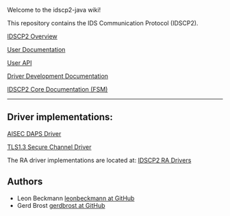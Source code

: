 Welcome to the idscp2-java wiki!

This repository contains the IDS Communication Protocol (IDSCP2).

[IDSCP2 Overview](IDSCP2-Overview)

[User Documentation](IDSCP2-User-Documentation)

[User API](IDSCP2-User-API)

[Driver Development Documentation](IDSCP2-Driver-Development)

[IDSCP2 Core Documentation (FSM)](IDSCP2-Core)

----------------
## Driver implementations:

[AISEC DAPS Driver](AISEC-DAPS-Driver)

[TLS1.3 Secure Channel Driver](TLS1.3-Secure-Channel-Driver)

The RA driver implementations are located at: [IDSCP2 RA Drivers](https://github.com/industrial-data-space/idscp2-rat-drivers/tree/develop)

## Authors

- Leon Beckmann [leonbeckmann at GitHub](https://github.com/leonbeckmann)
- Gerd Brost [gerdbrost at GitHub]()


